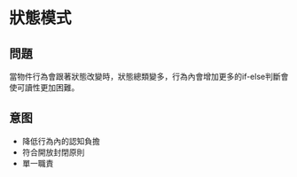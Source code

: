 狀態模式
===
問題
---
當物件行為會跟著狀態改變時，狀態總類變多，行為內會增加更多的if-else判斷會使可讀性更加困難。

意图
---
- 降低行為內的認知負擔
- 符合開放封閉原則
- 單一職責
